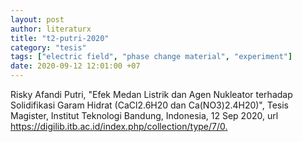 ```yaml
---
layout: post
author: literaturx
title: "t2-putri-2020"
category: "tesis"
tags: ["electric field", "phase change material", "experiment"]
date: 2020-09-12 12:01:00 +07
---
```


Risky Afandi Putri, "Efek Medan Listrik dan Agen Nukleator terhadap Solidifikasi Garam Hidrat (CaCl2.6H20 dan Ca(NO3)2.4H20)", Tesis Magister, Institut Teknologi Bandung, Indonesia, 12 Sep 2020, url <https://digilib.itb.ac.id/index.php/collection/type/7/0>[.](https://drive.google.com/file/d/1ZLBtWWVyLwmDw-sp8x8n4Yb2wbfNTXaY/view?usp=sharing)
